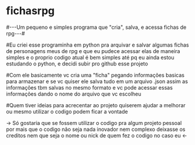 # fichasrpg
#---Um pequeno e simples programa que "cria", salva, e acessa fichas de rpg---#

#Eu criei esse programinha em python pra arquivar e salvar algumas fichas de personagens meus de rpg e que eu pudece acessar elas de maneira simples e o proprio codigo atual é
bem simples até pq eu ainda estou estudando o python, e decidi subir pro github esse projeto

#Com ele basicamente vc cria uma "ficha" pegando informações basicas para armazenar e se vc quiser ele salva tudo em um arquivo .json assim as informações tbm salvas no mesmo
formato e vc pode acessar essas informações dando o nome do arquivo que vc escolheu

#Quem tiver ideias para acrecentar ao projeto quiserem ajudar a melhorar ou mesmo utilizar o codigo podem ficar a vontade

-> Só gostaria que se fossem utilizar o codigo pra algum projeto pessoal por mais que o codigo não seja nada inovador nem complexo deixasse os creditos nem que seja o nome ou nick
de quem fez o codigo no caso eu <-
